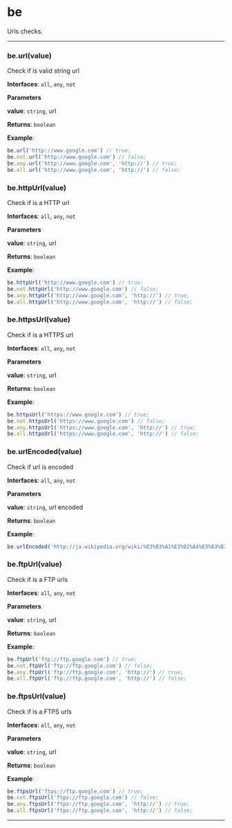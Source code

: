 # be

Urls checks.



* * *

### be.url(value) 

Check if is valid string url

**Interfaces**: `all`, `any`, `not`

**Parameters**

**value**: `string`, url

**Returns**: `boolean`

**Example**:
```js
be.url('http://www.google.com') // true;
be.not.url('http://www.google.com') // false;
be.any.url('http://www.google.com', 'http://') // true;
be.all.url('http://www.google.com', 'http://') // false;
```


### be.httpUrl(value) 

Check if is a HTTP url

**Interfaces**: `all`, `any`, `not`

**Parameters**

**value**: `string`, url

**Returns**: `boolean`

**Example**:
```js
be.httpUrl('http://www.google.com') // true;
be.not.httpUrl('http://www.google.com') // false;
be.any.httpUrl('http://www.google.com', 'http://') // true;
be.all.httpUrl('http://www.google.com', 'http://') // false;
```


### be.httpsUrl(value) 

Check if is a HTTPS url

**Interfaces**: `all`, `any`, `not`

**Parameters**

**value**: `string`, url

**Returns**: `boolean`

**Example**:
```js
be.httpsUrl('https://www.google.com') // true;
be.not.httpsUrl('https://www.google.com') // false;
be.any.httpsUrl('https://www.google.com', 'http://') // true;
be.all.httpsUrl('https://www.google.com', 'http://') // false;
```


### be.urlEncoded(value) 

Check if url is encoded

**Interfaces**: `all`, `any`, `not`

**Parameters**

**value**: `string`, url encoded

**Returns**: `boolean`

**Example**:
```js
be.urlEncoded('http://ja.wikipedia.org/wiki/%E3%83%A1%E3%82%A4%E3%83%B3%E3%83%9A%E3%83%BC%E3%82%B8') // true
```


### be.ftpUrl(value) 

Check if is a FTP urls

**Interfaces**: `all`, `any`, `not`

**Parameters**

**value**: `string`, url

**Returns**: `boolean`

**Example**:
```js
be.ftpUrl('ftp://ftp.google.com') // true;
be.not.ftpUrl('ftp://ftp.google.com') // false;
be.any.ftpUrl('ftp://ftp.google.com', 'http://') // true;
be.all.ftpUrl('ftp://ftp.google.com', 'http://') // false;
```


### be.ftpsUrl(value) 

Check if is a FTPS urls

**Interfaces**: `all`, `any`, `not`

**Parameters**

**value**: `string`, url

**Returns**: `boolean`

**Example**:
```js
be.ftpsUrl('ftps://ftp.google.com') // true;
be.not.ftpsUrl('ftps://ftp.google.com') // false;
be.any.ftpsUrl('ftps://ftp.google.com', 'http://') // true;
be.all.ftpsUrl('ftps://ftp.google.com', 'http://') // false;
```



* * *










